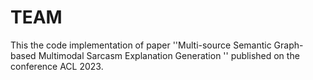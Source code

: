 # TEAM
This the code implementation  of paper ''Multi-source Semantic Graph-based Multimodal Sarcasm Explanation Generation
'' published on the conference ACL 2023.
